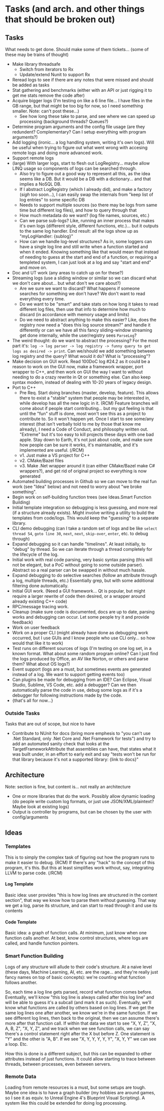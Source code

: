 # Tasks (and arch. and other things that should be broken out)

## Tasks

What needs to get done. Should make some of them tickets... (some of these may be trains of thought)

- Make library threadsafe
    - Switch from iterators to Rx
	- Update/extend Nunit to support Rx
- Reread logs to see if there are any notes that were missed and should be added as tasks
- Stat gathering and benchmarks (either with an API or just rigging it to get me stats remove the code after)
- Acquire bigger logs (I'm testing on like a 6 line file... I have files in the GB range, but that might be too big for now, so I need something smaller. Note: can't post these...)
    - See how long these take to parse, and see where we can speed up processing (background threads? Queues?)
- Determine program arguments and the config file usage (are they redundent? Complementary? Can I setup everything with program arguments?)
- Add logging (ironic... a log handling system, writing it's own logs). Will be useful when trying to figure out what went wrong with accesing remote logs and doing more advanced work.
- Support remote logs
- (large) With larger logs, start to flesh out LogRegistry... maybe allow LINQ usage so components of logs can be searched through.
    - Also try to figure out a good way to represent all this, as the idea seems like a DB. But it would be a DB with a dictionary... and that implies a NoSQL DB.
    - If I abstract LogRegistry (which I already did), and make a factory (*sigh* too soon...), I can easily swap the internals from "keep list of log entries" to some specific DB
    - Needs to support multiple sources (so there may be logs from same time but different log files), and how to query through that
    - How much metadata do we want? (log file names, sources, etc.)
    - Can we parse sub-logs? Like, running an inner process that makes it's own logs (different style, different functions, etc.)... but it outputs to the same log handler. End result: all the logs show up as "myLogHandler: {sublog}"
	- How can we handle log-level structures? As in, some loggers can have a single log line and still write when a function started and when it ended. Knowing something like that would mean that instead of needing to guess at the start and end of a function, or requiring a templeted system, I can just look at a log and say "start and end" and move on.
- Doc and UT work (any areas to catch up on for these?)
- Streaming logs (use a sliding window or similar so we can discard what we don't care about... but what don't we care about?)
    - Are we sure we want to discard? What happens if someone searches for something we don't have? We don't want to read everything every time.
    - Do we want to be "smart" and take stats on how long it takes to read different log files, then use that info to determine how much to discard (in accordance with memory usage and limits)
    - Do we need to abstract anything to make this easier? Like, does the registry now need a "does this log source stream?" and handle it differently or can we have all this fancy sliding-window streaming get done internally, while the user/registry sees `ParseLog`?
- The weird thought: do we want to abstract the processing? For the most part it's: ```log -> log parser -> log registry -> funny query to get logs as desired -> print```. Can we/should we add something between log registry and the query? What would it do? What is "processing"?
- Make decision on GUI work. Read 100DoC log #24.2 as it could be a reason to work on the GUI now, make a framework wrapper, port wrapper to C++, and then work on GUI the way I want to without needing to do a crazy rewrite in Qt or something else. Can also keep syntax modern, instead of dealing with 10-20 years of legacy design.
- Port to C++
    - Pre Req. Start doing branches (master, develop, feature). This allows there to exist a "stable" system that people may be interested in, while develop has all the new logic in it. (RCM) Feature branches will come about if people start contributing... but my gut feeling is that until the "fun" stuff is done, most won't see this as a project to contribute to. So it won't happen yet. Once I start to see some/any interest (that isn't verbally told to me by those that know me already), I need a Code of Conduct, and philosophy written out. "Extreme" but it's too easy to kill projects these days with one bad apple. Stay down to Earth, it's not just about code, and make sure how people can be sure it works, it's maintainable, and it's implemented are useful. (/RCM)
    - v1. Just make a VS project for C++
    - v2. CMake/Bazel files
    - v3. Make .Net wrapper around it (can either CMake/Bazel make C# wrappers?), and get rid of original project so everything is now generated
- Automated building processes in Github so we can move to the real fun work (see "Idea" below) and not need to worry about "we broke something".
- Begin work on self-building function trees (see Ideas.Smart Function Building)
- Initial template integration so debugging is less guessing, and more real (if a structure already exists). Might involve writing a utility to build the templates from code/logs. This would keep the "guessing" to a separate library.
- CLI demo debugging (can I take a random set of logs and be like `select thread 54`, `goto line 30`, `next`, `next`, `skip-over`, `enter`, etc. to debug through)
- Expand debugging so it can handle "timelines". At least initially, to "debug" by thread. So we can iterate through a thread completely for the lifecycle of the log.
- Initial work with real code parsing, very basic syntax parsing (this will not be elegant, but a PoC without going to some outside parser). Abstract so a real parser can be swapped in without much hassle.
- Expand debugging to do selective searches (follow an attribute through a log, multiple threads, etc.) Essentially grep, but with some additional filtering done automatically.
- Initial GUI work. (Need a GUI framework... Qt is popular, but might require a larger rewrite of code then desired, or a wrapper around already existing C++ code)
- RPC/message tracing work.
- Cleanup (make sure code is documented, docs are up to date, parsing works and debugging can occur. Let some people try it and provide feedback)
- Work on user feedback
- Work on a proper CLI (might already have done as debugging work occurred, but I use GUIs and I know people who use CLI only... so how would that like it to work)
- Test runs on different sources of logs (I'm testing on one log set, in a known format. What about some random program online? Can I just find the logs produced by Office, an AV like Norton, or others and parse them? What about OS logs?)
- Event support (logs are a must, but sometimes events are generated instead of a log. We want to support getting events too)
- Can plugins be made for debugging from an IDE? Can Eclipse, Visual Studio, Sublime, VS Code, etc. add a debugger? Can we then automatically parse the code in use, debug some logs as if it's a debugger for following instructions made by the code.
- {that's all for now...}

### Outside Tasks

Tasks that are out of scope, but nice to have

- Contribute to NUnit for docs (bring more emphesis to "you can't use .Net Standard, only .Net Core and .Net Framework for tests") and try to add an automated sanity check that looks at the TargetFrameworkAttribute that assemblies can have, that states what it was built under, in an effort to early exit and say "tests won't be run for that library because it's not a supported library: {link to docs}"

## Architecture

Note: section is fine, but content is... not really an architecture

- One or more libraries that do the work. Possibly allow dynamic loading (do people write custom log formats, or just use JSON/XML/plaintext? Maybe look at existing logs)
- Output is controller by programs, but can be chosen by the user with config/arguments

## Ideas

### Templates

This is to simply the complex task of figuring out how the program runs to make it easier to debug. (RCM) If there's any "hack" to the concept of this program, it's this. But this at least simplifies work without, say, integrating LLVM to parse code. (/RCM)

#### Log Template

Basic idea: user provides "this is how log lines are structured in the content section", that way we know how to parse them without guessing. That way we get a log, parse its structure, and can start to read through it and use its contents

#### Code Template

Basic idea: a graph of function calls. At minimum, just know when one function calls another. At best, know control structures, where logs are called, and handle function pointers.

### Smart Function Building

Logs of any structure will allude to their code's structure. At a naive level (these days, Machine Learning, AI, etc. are the rage... and they're really just fancy names on top of basic concepts): we're counting what function follows another.

So, each time a log line gets parsed, record what function comes before. Eventually, we'll know "this log line is always called after this log line" and will be able to guess it's a subcall (and mark it as such). Eventually, we'll know what functions are called by others based on log lines. If we get the same log lines one after another, we know we're in the same function. If we see different log lines, then back to the original, then we can assume there's more after that function call. If within that data we start to see "X, Y, Z", "X, A, B, Z", "X, Y, Z", and we track when we see function calls, we can say there's a control statement right after the X but before Z. One statement is "Y" and the other is "A, B". If we see "X, Y, Y, Y, Y, Y", "X, Y, Y" we can see a loop. Etc.

How this is done is a different subject, but this can be expanded to other attributes instead of just functions. It could allow starting to trace between threads, between processes, even between servers.

### Remote Data

Loading from remote resources is a must, but some setups are tough. Maybe one idea is to have a graph builder (my hobbies are around games, so I see it as equiv. to Unreal Engine 4's Blueprint Visual Scripting). A system like this could be extended for doing log processing.
